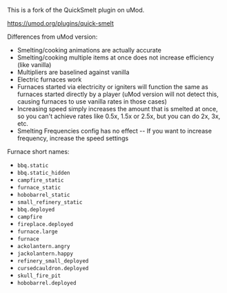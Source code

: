 This is a fork of the QuickSmelt plugin on uMod.

https://umod.org/plugins/quick-smelt

Differences from uMod version:

- Smelting/cooking animations are actually accurate
- Smelting/cooking multiple items at once does not increase efficiency (like vanilla)
- Multipliers are baselined against vanilla
- Electric furnaces work
- Furnaces started via electricity or igniters will function the same as furnaces started directly by a player (uMod version will not detect this, causing furnaces to use vanilla rates in those cases)
- Increasing speed simply increases the amount that is smelted at once, so you can't achieve rates like 0.5x, 1.5x or 2.5x, but you can do 2x, 3x, etc.
- Smelting Frequencies config has no effect -- If you want to increase frequency, increase the speed settings

Furnace short names:

- `bbq.static`
- `bbq.static_hidden`
- `campfire_static`
- `furnace_static`
- `hobobarrel_static`
- `small_refinery_static`
- `bbq.deployed`
- `campfire`
- `fireplace.deployed`
- `furnace.large`
- `furnace`
- `ackolantern.angry`
- `jackolantern.happy`
- `refinery_small_deployed`
- `cursedcauldron.deployed`
- `skull_fire_pit`
- `hobobarrel.deployed`
